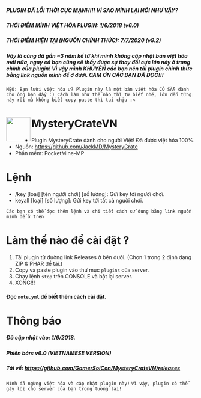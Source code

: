 ##### PLUGIN ĐÃ LỖI THỜI CỰC MẠNH!!! VÌ SAO MÌNH LẠI NÓI NHƯ VẬY?
##### THỜI ĐIỂM MÌNH VIỆT HÓA PLUGIN: 1/6/2018 (v6.0)
##### THỜI ĐIỂM HIỆN TẠI (NGUỒN CHÍNH THỨC): 7/7/2020 (v9.2)
##### Vậy là cũng đã gần ~3 năm kể từ khi mình không cập nhật bản việt hóa mới nữa, ngay cả bạn cũng sẽ thấy được sự thay đổi cực lớn này ở trang chính của plugin! Vì vậy mình KHUYÊN các bạn nên tải plugin chính thức bằng link nguồn mình để ở dưới. CẢM ƠN CÁC BẠN ĐÃ ĐỌC!!!
`MẸO: Bạn lười việt hóa ư? Plugin này là một bản việt hóa CÓ SẴN dành cho ông bạn đấy :) Cách làm như thế nào thì tự biết nhé, lớn đến từng này rồi mà không biết copy paste thì tui chịu :<`
<h1>MysteryCrateVN<img src="https://proxy.spigotmc.org/5d342a3800c738ecde4fb4faff2e9e4f5570eeec?url=http%3A%2F%2Fs016.radikal.ru%2Fi335%2F1710%2F6a%2F627ed9d10863.gif" height="64" width="64" align="left"></img></h1>

+ Plugin MysteryCrate dành cho người Việt! Đã được việt hóa 100%.
+ Nguồn: https://github.com/JackMD/MysteryCrate
+ Phần mềm: PocketMine-MP

# Lệnh
+ /key [lọai] [tên người chơi] [số lượng]: Gửi key tới người chơi.
+ keyall [loại] [số lượng]: Gửi key tới tất cả người chơi.

``Các bạn có thể đọc thêm lệnh và chi tiết cách sử dụng bằng link nguồn mình để ở trên``

# Làm thế nào để cài đặt ?
1. Tải plugin từ đường link Releases ở bên dưới. (Chọn 1 trong 2 định dạng ZIP & PHAR để tải.)
2. Copy và paste plugin vào thư mục ```plugins``` của server.
3. Chạy lệnh ```stop``` trên CONSOLE và bật lại server.
4. XONG!!!

#### Đọc `note.yml` để biết thêm cách cài đặt.

# Thông báo
##### Đã cập nhật vào: 1/6/2018.
##### Phiên bản: v6.0 (VIETNAMESE VERSION)
##### Tải về: https://github.com/GamerSoiCon/MysteryCrateVN/releases
```Mình đã ngừng việt hóa và cập nhật plugin này!```
```Vì vậy, plugin có thể gây lỗi cho server của bạn trong tương lai!```
